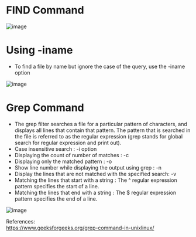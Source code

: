 # FIND Command

   ![image](https://user-images.githubusercontent.com/85761276/198835100-7df38bfb-8720-4bca-a950-995c2ce031e6.png) <br/>

# Using -iname <br/>
- To find a file by name but ignore the case of the query, use the -iname option<br/>


![image](https://user-images.githubusercontent.com/85761276/198835232-67e51347-b197-406d-9a6a-9c987e1e0ab1.png) <br/>


# Grep Command
- The grep filter searches a file for a particular pattern of characters, and displays all lines that contain that pattern. The pattern that is searched in the file is   referred to as the regular expression (grep stands for global search for regular expression and print out). 
-  Case insensitive search : -i option 
-  Displaying the count of number of matches : -c
-  Displaying only the matched pattern : -o
-  Show line number while displaying the output using grep  : -n
-  Display the lines that are not matched with the specified search: -v
-  Matching the lines that start with a string : The ^ regular expression pattern specifies the start of a line. 
-  Matching the lines that end with a string : The $ regular expression pattern specifies the end of a line. <br/>


  
  ![image](https://user-images.githubusercontent.com/85761276/198938728-666cd2ac-55d1-43ac-a94e-bb78bfeb5bcc.png)



References: <br/>
https://www.geeksforgeeks.org/grep-command-in-unixlinux/
